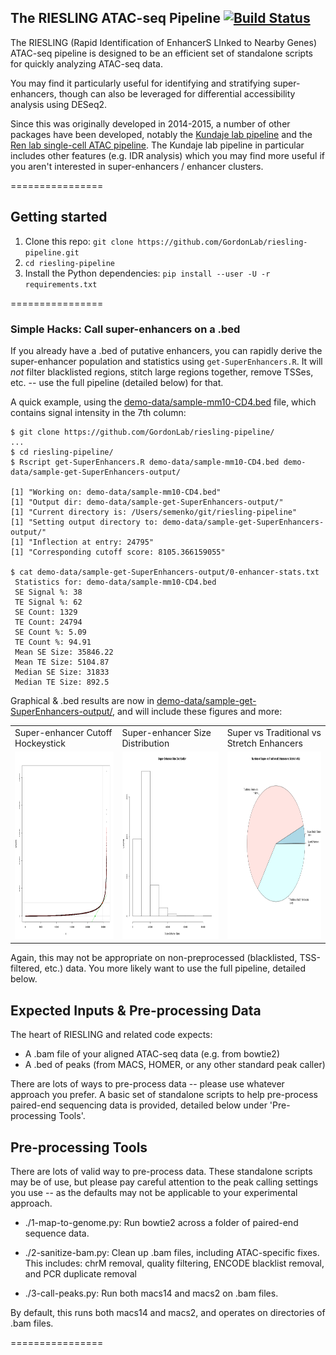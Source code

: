 ## The RIESLING ATAC-seq Pipeline [![Build Status](https://travis-ci.org/GordonLab/riesling-pipeline.svg?branch=master)](https://travis-ci.org/GordonLab/riesling-pipeline)

The RIESLING (Rapid Identification of EnhancerS LInked to Nearby Genes) ATAC-seq pipeline is designed to be an efficient set of standalone scripts for quickly analyzing ATAC-seq data.

You may find it particularly useful for identifying and stratifying super-enhancers, though can also be leveraged for differential accessibility analysis using DESeq2.

Since this was originally developed in 2014-2015, a number of other packages have been developed, notably the [Kundaje lab pipeline](https://github.com/kundajelab/atac_dnase_pipelines) and the [Ren lab single-cell ATAC pipeline](https://github.com/r3fang/scATAC). The Kundaje lab pipeline in particular includes other features (e.g. IDR analysis) which you may find more useful if you aren't interested in super-enhancers / enhancer clusters.

================

## Getting started
1. Clone this repo: `git clone https://github.com/GordonLab/riesling-pipeline.git`
2. `cd riesling-pipeline`
3. Install the Python dependencies: `pip install --user -U -r requirements.txt`

================

### Simple Hacks: Call super-enhancers on a .bed

If you already have a .bed of putative enhancers, you can rapidly derive the super-enhancer population and statistics using `get-SuperEnhancers.R`. It will *not* filter blacklisted regions, stitch large regions together, remove TSSes, etc. -- use the full pipeline (detailed below) for that.

A quick example, using the [demo-data/sample-mm10-CD4.bed](demo-data/sample-mm10-CD4.bed) file, which contains signal intensity in the 7th column:

```
$ git clone https://github.com/GordonLab/riesling-pipeline/
...
$ cd riesling-pipeline/
$ Rscript get-SuperEnhancers.R demo-data/sample-mm10-CD4.bed demo-data/sample-get-SuperEnhancers-output/

[1] "Working on: demo-data/sample-mm10-CD4.bed"
[1] "Output dir: demo-data/sample-get-SuperEnhancers-output/"
[1] "Current directory is: /Users/semenko/git/riesling-pipeline"
[1] "Setting output directory to: demo-data/sample-get-SuperEnhancers-output/"
[1] "Inflection at entry: 24795"
[1] "Corresponding cutoff score: 8105.366159055"

$ cat demo-data/sample-get-SuperEnhancers-output/0-enhancer-stats.txt
 Statistics for: demo-data/sample-mm10-CD4.bed
 SE Signal %: 38
 TE Signal %: 62
 SE Count: 1329
 TE Count: 24794
 SE Count %: 5.09
 TE Count %: 94.91
 Mean SE Size: 35846.22
 Mean TE Size: 5104.87
 Median SE Size: 31833
 Median TE Size: 892.5
```

Graphical & .bed results are now in [demo-data/sample-get-SuperEnhancers-output/](demo-data/sample-get-SuperEnhancers-output/), and will include these figures and more:

<table>
<tr>
<td>Super-enhancer Cutoff Hockeystick</td>
<td>Super-enhancer Size Distribution</td>
<td>Super vs Traditional vs Stretch Enhancers</td>
</tr>
<tr>
<td><img src="demo-data/sample-get-SuperEnhancers-output/se-cutoff.R.png?raw=true" height="300px"></td>
<td><img src="demo-data/sample-get-SuperEnhancers-output/se-size-histogram.R.png?raw=true" height="300px"></td>
<td><img src="demo-data/sample-get-SuperEnhancers-output/se-te-stretch-vs-nonstretch-count-pie.R.png?raw=true" height="300px"></td>
</tr>
</table>

Again, this may not be appropriate on non-preprocessed (blacklisted, TSS-filtered, etc.) data. You more likely want to use the full pipeline, detailed below.



<!---
# A Working Example

** (Coming soon) **
--->

## Expected Inputs & Pre-processing Data

The heart of RIESLING and related code expects:

* A .bam file of your aligned ATAC-seq data (e.g. from bowtie2)
* A .bed of peaks (from MACS, HOMER, or any other standard peak caller)

There are lots of ways to pre-process data -- please use whatever approach you prefer. A basic set of standalone
scripts to help pre-process paired-end sequencing data is provided, detailed below under 'Pre-processing Tools'.

<!---
## Calling Super-Enhancers, Stretch Enhancers, and more

** (Full example coming soon) **

## Differential Accessibility Analyses (e.g. with DESeq2)

** (Full example coming soon) **
*/
-->

## Pre-processing Tools

There are lots of valid way to pre-process data. These standalone scripts may be of use, but please pay careful attention
to the peak calling settings you use -- as the defaults may not be applicable to your experimental approach.


* ./1-map-to-genome.py: Run bowtie2 across a folder of paired-end sequence data.

* ./2-sanitize-bam.py: Clean up .bam files, including ATAC-specific fixes.
This includes: chrM removal, quality filtering, ENCODE blacklist removal, and PCR duplicate removal

* ./3-call-peaks.py: Run both macs14 and macs2 on .bam files.

By default, this runs both macs14 and macs2, and operates on directories of .bam files.

================
